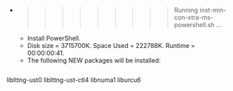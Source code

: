 * >>>>>>>>> Running inst-min-con-xtra-ms-powershell.sh ...
  * Install PowerShell.
  * Disk size = 3715700K. Space Used = 222788K. Runtime = 00:00:00:41.
  * The following NEW packages will be installed:
  ```bash
liblttng-ust0 liblttng-ust-ctl4 libnuma1 liburcu6
  ```
